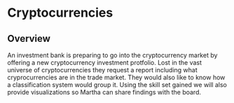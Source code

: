 # Cryptocurrencies

## Overview

An investment bank is preparing to go into the cryptocurrency market by offering a new cryptocurrency investment protfolio. Lost in the vast universe of cryptocurrencies they request a report including what cryprocurrencies are in the trade market.  They would also like to know how a classification system would group it. Using the skill set gained we will also provide visualizations so Martha can share findings with the board.

